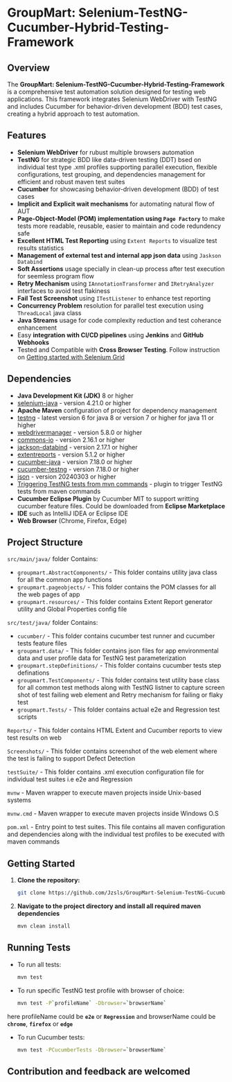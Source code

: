 # GroupMart: Selenium-TestNG-Cucumber-Hybrid-Testing-Framework

## Overview

The **GroupMart: Selenium-TestNG-Cucumber-Hybrid-Testing-Framework** is a comprehensive test automation solution designed for testing web applications. This framework integrates Selenium WebDriver with TestNG and includes Cucumber for behavior-driven development (BDD) test cases, creating a hybrid approach to test automation.

## Features

- **Selenium WebDriver** for rubust multiple browsers automation
- **TestNG** for strategic BDD like data-driven testing (DDT) bsed on individual test type .xml profiles supporting parallel execution, flexible configurations, test grouping, and dependencies management for efficient and robust maven test suites
- **Cucumber** for showcasing behavior-driven development (BDD) of test cases
- **Implicit and Explicit wait mechanisms** for automating natural flow of AUT
- **Page-Object-Model (POM) implementation using `Page Factory`** to make tests more readable, reusable, easier to maintain and code redundency safe
- **Excellent HTML Test Reporting** using `Extent Reports` to visualize test results statistics
- **Management of external test and internal app json data** using `Jaskson Databind` 
- **Soft Assertions** usage specially in clean-up process after test execution for seemless program flow
- **Retry Mechanism** using `IAnnotationTransformer` and `IRetryAnalyzer` interfaces to avoid test flakiness
- **Fail Test Screenshot** using `ITestListener` to enhance test reporting
- **Concurrency Problem** resolution for parallel test execution using `ThreadLocal` java class
- **Java Streams** usage for code complexity reduction and test coherance enhancement
- Easy **integration with CI/CD pipelines** using **Jenkins** and **GitHub Webhooks**
- Tested and Compatible with **Cross Browser Testing**. Follow instruction on [Getting started with Selenium Grid](https://www.selenium.dev/documentation/grid/getting_started/)

## Dependencies

- **Java Development Kit (JDK)** 8 or higher
- [selenium-java](https://mvnrepository.com/artifact/org.seleniumhq.selenium/selenium-java) - version 4.21.0 or higher 
- **Apache Maven** configuration of project for dependency management
- [testng](https://mvnrepository.com/artifact/org.testng/testng) - latest version 6 for java 8 or version 7 or higher for java 11 or higher
- [webdrivermanager](https://mvnrepository.com/artifact/io.github.bonigarcia/webdrivermanager) - version 5.8.0 or higher
- [commons-io](https://mvnrepository.com/artifact/commons-io/commons-io) - version 2.16.1 or higher
- [jackson-databind](https://mvnrepository.com/artifact/com.fasterxml.jackson.core/jackson-databind) - version 2.17.1 or higher
- [extentreports](https://mvnrepository.com/artifact/com.aventstack/extentreports) - version 5.1.2 or higher
- [cucumber-java](https://mvnrepository.com/artifact/io.cucumber/cucumber-java) - version 7.18.0 or higher
- [cucumber-testng](https://mvnrepository.com/artifact/io.cucumber/cucumber-testng) - version 7.18.0 or higher
- [json](https://mvnrepository.com/artifact/org.json/json) - version 20240303 or higher
- [Triggering TestNG tests from mvn commands](https://maven.apache.org/surefire/maven-surefire-plugin/examples/testng.html#using-suite-xml-files) - plugin to trigger TestNG tests from maven commands
- **Cucumber Eclipse Plugin** by Cucumber MIT to support writting cucumber feature files. Could be downloaded from **Eclipse Marketplace** 
- **IDE** such as IntelliJ IDEA or Eclipse IDE
- **Web Browser** (Chrome, Firefox, Edge)

## Project Structure

`src/main/java/` folder Contains:
   - `groupmart.AbstractComponents/` - This folder contains utility java class for all the common app functions
   - `groupmart.pageobjects/` - This folder contains the POM classes for all the web pages of app
   - `groupmart.resources/` - This folder contains Extent Report generator utility and Global Properties config file 

`src/test/java/` folder Contains:
   - `cucumber/` - This folder contains cucumber test runner and cucumber tests feature files
   - `groupmart.data/` - This folder contains json files for app environmental data and user profile data for TestNG test parameterization
   - `groupmart.stepDefinitions/` - This folder contains cucumber tests step definations
   - `groupmart.TestComponents/` - This folder contains test utility base class for all common test methods along with TestNG listner to capture screen shot of test failing web element and Retry mechanism for failing or flaky test
   - `groupmart.Tests/` - This folder contains actual e2e and Regression test scripts

`Reports/` - This folder contains HTML Extent and Cucumber reports to view test results on web

`Screenshots/` - This folder contains screenshot of the web element where the test is failing to support Defect Detection

`testSuite/` - This folder contains .xml execution configuration file for individual test suites i.e e2e and Regression

`mvnw` - Maven wrapper to execute maven projects inside Unix-based systems

`mvnw.cmd` - Maven wrapper to execute maven projects inside Windows O.S

`pom.xml` - Entry point to test suites. This file contains all maven configuration and dependencies along with the individual test profiles to be executed with maven commands

## Getting Started

1. **Clone the repository:**

   ```bash
   git clone https://github.com/Jzsls/GroupMart-Selenium-TestNG-Cucumber-Hybrid-Testing-Framework.git
2. **Navigate to the project directory and install all required maven dependencies**
   ```bash
   mvn clean install

## Running Tests

- To run all tests:
   ```bash
   mvn test
- To run specific TestNG test profile with browser of choice:
    ```bash
   mvn test -P`profileName` -Dbrowser=`browserName`
here profileName could be **`e2e`** or **`Regression`** and browserName could be **`chrome`**, **`firefox`** or **`edge`**
- To run Cucumber tests:
    ```bash
   mvn test -PCucumberTests -Dbrowser=`browserName`

## Contribution and feedback are welcomed
